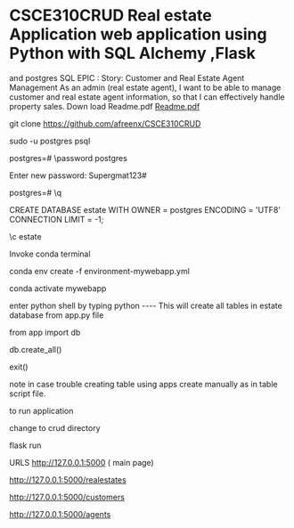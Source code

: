 


# CSCE310CRUD Real estate Application web application using Python with SQL Alchemy ,Flask 
and postgres SQL 
EPIC : Story: Customer and Real Estate Agent Management
As an admin (real estate agent), I want to be able to manage customer and real estate agent 
information, so that I can effectively handle property sales.
Down load Readme.pdf
[Readme.pdf](https://github.com/afreenx/CSCE310CRUD/files/12022334/Readme.pdf)


git clone https://github.com/afreenx/CSCE310CRUD

sudo -u postgres psql

postgres=# \password postgres

Enter new password: Supergmat123#

postgres=# \q


CREATE DATABASE estate WITH OWNER = postgres ENCODING = 'UTF8' CONNECTION LIMIT = -1;

\c estate


Invoke conda terminal

conda env create -f environment-mywebapp.yml

conda activate mywebapp


enter python shell by typing python  ---- This will create all tables in estate database from app.py file

from app import db

<hit enter>

db.create_all()

<hit enter>

  exit()

note in case trouble creating table using apps create manually as in table script file.

to run application

change to crud directory

flask run

URLS
http://127.0.0.1:5000 ( main page)

http://127.0.0.1:5000/realestates

http://127.0.0.1:5000/customers

http://127.0.0.1:5000/agents


